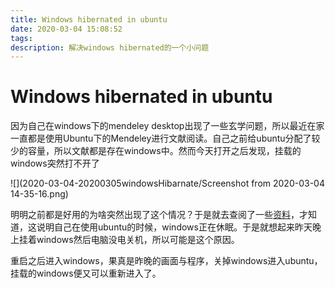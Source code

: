 ```yaml
---
title: Windows hibernated in ubuntu
date: 2020-03-04 15:08:52
tags:
description: 解决windows hibernated的一个小问题
---
```


# Windows hibernated in ubuntu

因为自己在windows下的mendeley desktop出现了一些玄学问题，所以最近在家一直都是使用Ubuntu下的Mendeley进行文献阅读。自己之前给ubuntu分配了较少的容量，所以文献都是存在windows中。然而今天打开之后发现，挂载的windows突然打不开了

![](2020-03-04-20200305windowsHibarnate/Screenshot from 2020-03-04 14-35-16.png)

明明之前都是好用的为啥突然出现了这个情况？于是就去查阅了一些[资料](https://wiki.manjaro.org/How_to_mount_Windows_(NTFS)_filesystem_due_to_hibernation)，才知道，这说明自己在使用ubuntu的时候，windows正在休眠。于是就想起来昨天晚上挂着windows然后电脑没电关机，所以可能是这个原因。



重启之后进入windows，果真是昨晚的画面与程序，关掉windows进入ubuntu，挂载的windows便又可以重新进入了。

